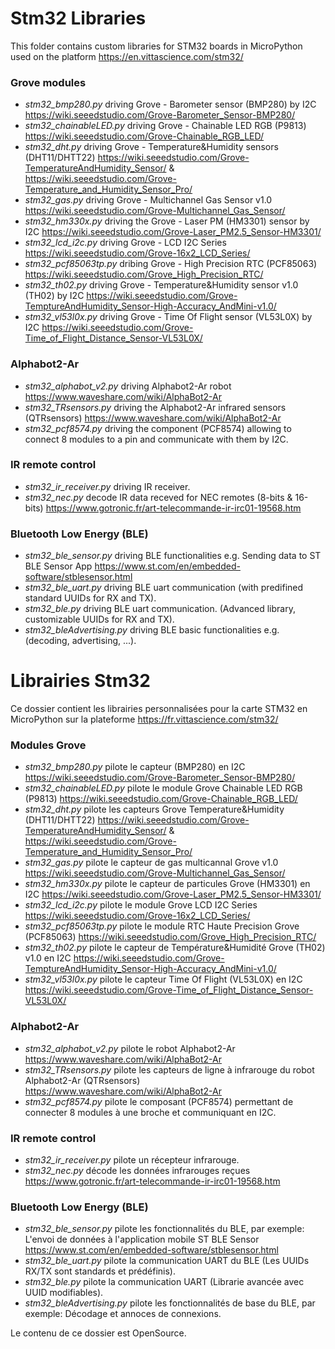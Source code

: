 # Stm32 Libraries
This folder contains custom libraries for STM32 boards in MicroPython used on the platform https://en.vittascience.com/stm32/

### Grove modules

* _stm32_bmp280.py_ driving Grove - Barometer sensor (BMP280) by I2C https://wiki.seeedstudio.com/Grove-Barometer_Sensor-BMP280/
* _stm32_chainableLED.py_ driving Grove - Chainable LED RGB (P9813) https://wiki.seeedstudio.com/Grove-Chainable_RGB_LED/
* _stm32_dht.py_ driving Grove - Temperature&Humidity sensors (DHT11/DHTT22) https://wiki.seeedstudio.com/Grove-TemperatureAndHumidity_Sensor/ & https://wiki.seeedstudio.com/Grove-Temperature_and_Humidity_Sensor_Pro/
* _stm32_gas.py_ driving Grove - Multichannel Gas Sensor v1.0 https://wiki.seeedstudio.com/Grove-Multichannel_Gas_Sensor/
* _stm32_hm330x.py_ driving the Grove - Laser PM (HM3301) sensor by I2C https://wiki.seeedstudio.com/Grove-Laser_PM2.5_Sensor-HM3301/
* _stm32_lcd_i2c.py_ driving Grove - LCD I2C Series https://wiki.seeedstudio.com/Grove-16x2_LCD_Series/
* _stm32_pcf85063tp.py_ dribing Grove - High Precision RTC (PCF85063) https://wiki.seeedstudio.com/Grove_High_Precision_RTC/
* _stm32_th02.py_ driving Grove - Temperature&Humidity sensor v1.0 (TH02) by I2C https://wiki.seeedstudio.com/Grove-TemptureAndHumidity_Sensor-High-Accuracy_AndMini-v1.0/
* _stm32_vl53l0x.py_ driving Grove - Time Of Flight sensor (VL53L0X) by I2C https://wiki.seeedstudio.com/Grove-Time_of_Flight_Distance_Sensor-VL53L0X/

### Alphabot2-Ar

* _stm32_alphabot_v2.py_ driving Alphabot2-Ar robot https://www.waveshare.com/wiki/AlphaBot2-Ar
* _stm32_TRsensors.py_ driving the Alphabot2-Ar infrared sensors (QTRsensors) https://www.waveshare.com/wiki/AlphaBot2-Ar
* _stm32_pcf8574.py_ driving the component (PCF8574) allowing to connect 8 modules to a pin and communicate with them by I2C.

### IR remote control

* _stm32_ir_receiver.py_ driving IR receiver.
* _stm32_nec.py_ decode IR data receved for NEC remotes (8-bits & 16-bits) https://www.gotronic.fr/art-telecommande-ir-irc01-19568.htm

### Bluetooth Low Energy (BLE)

* _stm32_ble_sensor.py_ driving BLE functionalities e.g. Sending data to ST BLE Sensor App https://www.st.com/en/embedded-software/stblesensor.html
* _stm32_ble_uart.py_ driving BLE uart communication (with predifined standard UUIDs for RX and TX).
* _stm32_ble.py_ driving BLE uart communication. (Advanced library, customizable UUIDs for RX and TX).
* _stm32_bleAdvertising.py_ driving BLE basic functionalities e.g. (decoding, advertising, ...).

# Librairies Stm32
Ce dossier contient les librairies personnalisées pour la carte STM32 en MicroPython sur la plateforme https://fr.vittascience.com/stm32/

### Modules Grove

* _stm32_bmp280.py_ pilote le capteur (BMP280) en I2C https://wiki.seeedstudio.com/Grove-Barometer_Sensor-BMP280/
* _stm32_chainableLED.py_ pilote le module Grove Chainable LED RGB (P9813) https://wiki.seeedstudio.com/Grove-Chainable_RGB_LED/
* _stm32_dht.py_ pilote les capteurs Grove Temperature&Humidity (DHT11/DHTT22) https://wiki.seeedstudio.com/Grove-TemperatureAndHumidity_Sensor/ & https://wiki.seeedstudio.com/Grove-Temperature_and_Humidity_Sensor_Pro/
* _stm32_gas.py_ pilote le capteur de gas multicannal Grove v1.0 https://wiki.seeedstudio.com/Grove-Multichannel_Gas_Sensor/
* _stm32_hm330x.py_ pilote le capteur de particules Grove (HM3301) en I2C https://wiki.seeedstudio.com/Grove-Laser_PM2.5_Sensor-HM3301/
* _stm32_lcd_i2c.py_ pilote le module Grove LCD I2C Series https://wiki.seeedstudio.com/Grove-16x2_LCD_Series/
* _stm32_pcf85063tp.py_ pilote le module RTC Haute Precision Grove (PCF85063) https://wiki.seeedstudio.com/Grove_High_Precision_RTC/
* _stm32_th02.py_ pilote le capteur de Température&Humidité Grove (TH02) v1.0 en I2C https://wiki.seeedstudio.com/Grove-TemptureAndHumidity_Sensor-High-Accuracy_AndMini-v1.0/
* _stm32_vl53l0x.py_ pilote le capteur Time Of Flight (VL53L0X) en I2C https://wiki.seeedstudio.com/Grove-Time_of_Flight_Distance_Sensor-VL53L0X/

### Alphabot2-Ar

* _stm32_alphabot_v2.py_ pilote le robot Alphabot2-Ar https://www.waveshare.com/wiki/AlphaBot2-Ar
* _stm32_TRsensors.py_ pilote les capteurs de ligne à infrarouge du robot Alphabot2-Ar (QTRsensors) https://www.waveshare.com/wiki/AlphaBot2-Ar
* _stm32_pcf8574.py_ pilote le composant (PCF8574) permettant de connecter 8 modules à une broche et communiquant en I2C.

### IR remote control

* _stm32_ir_receiver.py_ pilote un récepteur infrarouge.
* _stm32_nec.py_ décode les données infrarouges reçues https://www.gotronic.fr/art-telecommande-ir-irc01-19568.htm

### Bluetooth Low Energy (BLE)

* _stm32_ble_sensor.py_ pilote les fonctionnalités du BLE, par exemple: L'envoi de données à l'application mobile ST BLE Sensor  https://www.st.com/en/embedded-software/stblesensor.html
* _stm32_ble_uart.py_ pilote la communication UART du BLE (Les UUIDs RX/TX sont standards et prédéfinis).
* _stm32_ble.py_ pilote la communication UART (Librarie avancée avec UUID modifiables).
* _stm32_bleAdvertising.py_ pilote les fonctionnalités de base du BLE, par exemple: Décodage et annoces de connexions.

Le contenu de ce dossier est OpenSource.
